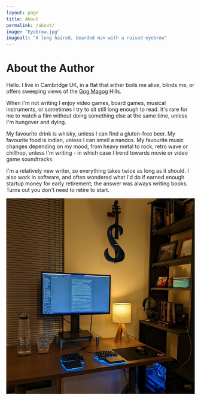 ```yaml
---
layout: page
title: About
permalink: /about/
image: "Eyebrow.jpg"
imagealt: "A long haired, bearded man with a raised eyebrow"
---
```


# About the Author

Hello. I live in Cambridge UK, in a flat that either boils me alive, blinds me, or offers sweeping views of the [Gog Magog](https://en.wikipedia.org/wiki/Gog_Magog_Hills) Hills.

When I'm not writing I enjoy video games, board games, musical instruments, or sometimes I try to sit still long enough to read. It's rare for me to watch a film without doing something else at the same time, unless I'm hungover and dying.


My favourite drink is whisky, unless I can find a gluten-free beer. My favourite food is indian, unless I can smell a nandos. My favourite music changes depending on my mood, from heavy metal to rock, retro wave or chillhop, unless I'm writing - in which case I trend towards movie or video game soundtracks.

I'm a relatively new writer, so everything takes twice as long as it should. I also work in software, and often wondered what I'd do if earned enough startup money for early retirement; the answer was always writing books. Turns out you don't need to retire to start.

![alt text](/assets/MyDesk.jpg "A glowing blue computer, electric violin and bookshelf.")


